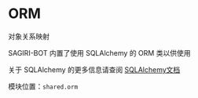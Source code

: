 # ORM

对象关系映射

SAGIRI-BOT 内置了使用 SQLAlchemy 的 ORM 类以供使用

关于 SQLAlchemy 的更多信息请查阅 [SQLAlchemy文档](https://docs.sqlalchemy.org/en/14/)

模块位置：`shared.orm`
